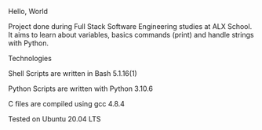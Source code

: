 Hello, World

Project done during Full Stack Software Engineering studies at ALX School. It aims to learn about variables, basics commands (print) and handle strings with Python.



Technologies

Shell Scripts are written in Bash 5.1.16(1)

Python Scripts are written with Python 3.10.6

C files are compiled using gcc 4.8.4

Tested on Ubuntu 20.04 LTS
